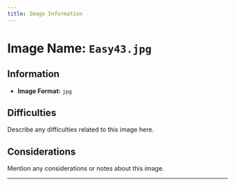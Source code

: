 ```yaml
---
title: Image Information
---
```


# Image Name: `Easy43.jpg`

## Information

- **Image Format:** `jpg`

## Difficulties

Describe any difficulties related to this image here.

## Considerations

Mention any considerations or notes about this image.

---
